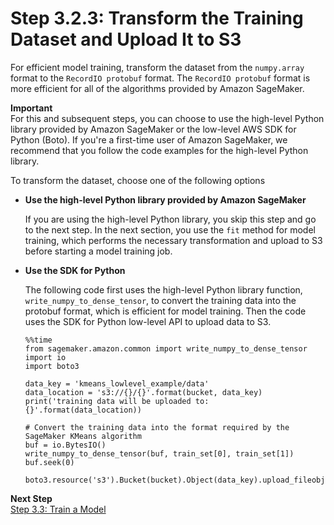# Step 3\.2\.3: Transform the Training Dataset and Upload It to S3<a name="ex1-preprocess-data-transform"></a>

For efficient model training, transform the dataset from the `numpy.array` format to the `RecordIO protobuf` format\. The `RecordIO protobuf` format is more efficient for all of the algorithms provided by Amazon SageMaker\.

**Important**  
For this and subsequent steps, you can choose to use the high\-level Python library provided by Amazon SageMaker or the low\-level AWS SDK for Python \(Boto\)\. If you're a first\-time user of Amazon SageMaker, we recommend that you follow the code examples for the high\-level Python library\. 

To transform the dataset, choose one of the following options
+ **Use the high\-level Python library provided by Amazon SageMaker**

  If you are using the high\-level Python library, you skip this step and go to the next step\. In the next section, you use the `fit` method for model training, which performs the necessary transformation and upload to S3 before starting a model training job\.
+ **Use the SDK for Python**

  The following code first uses the high\-level Python library function, `write_numpy_to_dense_tensor`, to convert the training data into the protobuf format, which is efficient for model training\. Then the code uses the SDK for Python low\-level API to upload data to S3\. 

  ```
  %%time
  from sagemaker.amazon.common import write_numpy_to_dense_tensor
  import io
  import boto3
  
  data_key = 'kmeans_lowlevel_example/data'
  data_location = 's3://{}/{}'.format(bucket, data_key)
  print('training data will be uploaded to: {}'.format(data_location))
  
  # Convert the training data into the format required by the SageMaker KMeans algorithm
  buf = io.BytesIO()
  write_numpy_to_dense_tensor(buf, train_set[0], train_set[1])
  buf.seek(0)
  
  boto3.resource('s3').Bucket(bucket).Object(data_key).upload_fileobj(buf)
  ```

**Next Step**  
[Step 3\.3: Train a Model](ex1-train-model.md)